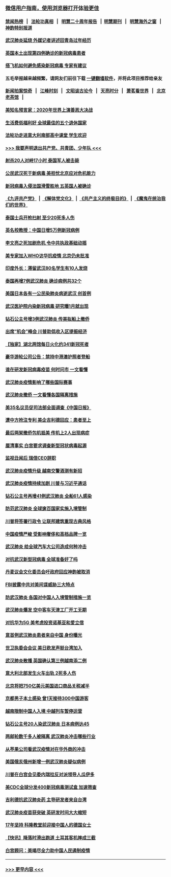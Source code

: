 ### [微信用户指南，使用浏览器打开体验更佳](https://github.com/gfw-breaker/banned-news1/blob/master/indexes/wechat-guide.md?t=0)
#### [禁闻热榜](热点新闻.md?t=0)  &nbsp;&nbsp;|&nbsp;&nbsp; [法轮功真相](https://github.com/gfw-breaker/truth/blob/master/README.md?t=0) &nbsp;&nbsp;|&nbsp;&nbsp; [明慧二十周年报告](https://github.com/gfw-breaker/mh-reports/blob/master/README.md?t=0) &nbsp;&nbsp;|&nbsp;&nbsp;[明慧期刊](https://github.com/gfw-breaker/mh-qikan) &nbsp;&nbsp;|&nbsp;&nbsp; [明慧海外之窗](https://github.com/gfw-breaker/mh-news/blob/master/README.md?t=0) &nbsp;&nbsp;|&nbsp;&nbsp; [神韵特别报道](https://github.com/gfw-breaker/mh-news/blob/master/shenyun.md?t=0)
#### [武汉肺炎延烧 外媒记者讲述回青岛过年经历](../pages/nsc418/n11856159.md?t=02100144) 
#### [英国本土出现第四例确诊的新冠病毒患者](../pages/nsc418/n11855930.md?t=02100144) 
#### [搭飞机如何避免感染新冠病毒 专家有建议](../pages/nsc418/n11853427.md?t=02100144) 
#### 五毛举报越来越频繁，请网友们前往下载 [一键翻墙软件](https://github.com/gfw-breaker/ssr-accounts)，并将此项目推荐给亲友
#### [新闻拍案惊奇](https://github.com/gfw-breaker/banned-news1/blob/master/pages/link4.md) &nbsp;&nbsp;|&nbsp;&nbsp; [江峰时刻](https://github.com/gfw-breaker/banned-news1/blob/master/pages/link4.md) &nbsp;&nbsp;|&nbsp;&nbsp; [文昭谈古论今](https://github.com/gfw-breaker/banned-news1/blob/master/pages/link4.md) &nbsp;&nbsp;|&nbsp;&nbsp; [天亮时分](https://github.com/gfw-breaker/banned-news1/blob/master/pages/link4.md) &nbsp;&nbsp;|&nbsp;&nbsp; [萧茗看世界](https://github.com/gfw-breaker/banned-news1/blob/master/pages/link4.md) &nbsp;&nbsp;|&nbsp;&nbsp; [北京老茶馆](https://github.com/gfw-breaker/banned-news1/blob/master/pages/link4.md) &nbsp;&nbsp;|&nbsp;&nbsp; 
#### [美知名预言家：2020年世界上演善恶大决战](../pages/nsc418/n11855418.md?t=02100144) 
#### [生活费低福利好 全球最佳的五个退休国家](../pages/nsc418/n11848347.md?t=02100144) 
#### [法轮功走进意大利南部高中课堂 学生欢迎](../pages/nsc418/n11853859.md?t=02100144) 
#### [>>> 我要声明退出共产党、共青团、少年队 <<<](https://github.com/begood0513/goodnews/blob/master/quit/letter.md) 
#### [射杀20人对峙17小时 泰国军人被击毙](../pages/nsc418/n11854869.md?t=02100144) 
#### [公民武汉死于新病毒 美担忧北京应对危机能力](../pages/nsc418/n11854331.md?t=02100144) 
#### [新冠病毒入侵法国滑雪胜地 五英国人被确诊](../pages/nsc418/n11854307.md?t=02100144) 
#### [《九评共产党》](https://github.com/begood0513/9ping.md/blob/master/README.md) &nbsp;|&nbsp; [《解体党文化》](../../../../jtdwh.md/blob/master/README.md)  &nbsp;|&nbsp; [《共产主义的终极目的》](../../../../gczydzjmd.md/blob/master/README.md) &nbsp;|&nbsp; [《魔鬼在统治我们的世界》](../../../../mgztzwmdsj.md/blob/master/README.md) 
#### [泰国士兵开枪扫射 至少20死多人伤](../pages/nsc418/n11854276.md?t=02100144) 
#### [英名校教授：中国日增5万例新冠病例](../pages/nsc418/n11854174.md?t=02100144) 
#### [李文亮之死加剧危机 令中共执政基础动摇](../pages/nsc418/n11854003.md?t=02100144) 
#### [美专家加入WHO访华抗疫情 北京仍未批准](../pages/nsc418/n11854043.md?t=02100144) 
#### [印度外长：滞留武汉80名学生有10人发烧](../pages/nsc418/n11853821.md?t=02100144) 
#### [泰国再增7例武汉肺炎 确诊病例共32个](../pages/nsc418/n11853808.md?t=02100144) 
#### [美国日本各有一公民染肺炎病逝武汉 创首例](../pages/nsc418/n11853509.md?t=02100144) 
#### [武汉医护院内染新冠病毒 研究曝1月就出现](../pages/nsc418/n11852928.md?t=02100144) 
#### [钻石公主号增3例武汉肺炎 传美拟船上撤侨](../pages/nsc418/n11853240.md?t=02100144) 
#### [出席“机会”峰会 川普助低收入区提振经济](../pages/nsc418/n11853232.md?t=02100144) 
#### [【独家】湖北两馆每日火化约341新冠死者](../pages/nsc418/n11845444.md?t=02100144) 
#### [豪华游轮公司公告：禁持中港澳护照者登船](../pages/nsc418/n11852761.md?t=02100144) 
#### [谁在研发新冠病毒疫苗 何时问市 一文看懂](../pages/nsc418/n11852840.md?t=02100144) 
#### [武汉肺炎疫情影响了哪些国际赛事](../pages/nsc418/n11852441.md?t=02100144) 
#### [武汉肺炎撤侨 一文看懂各国隔离措施](../pages/nsc418/n11844216.md?t=02100144) 
#### [美35名议员促司法部全面调查《中国日报》](../pages/nsc418/n11852435.md?t=02100144) 
#### [遭中方抢注专利 美企吉利德回应：患者至上](../pages/nsc418/n11852037.md?t=02100144) 
#### [最后两架撤侨包机抵美 传机上2人出现病症](../pages/nsc418/n11852173.md?t=02100144) 
#### [厘清事实 白宫要求调查新型冠状病毒起源](../pages/nsc418/n11852106.md?t=02100144) 
#### [监视丑闻后 瑞信CEO辞职](../pages/nsc418/n11852127.md?t=02100144) 
#### [武汉肺炎疫情升级 越南交警酒测有新招](../pages/nsc418/n11851632.md?t=02100144) 
#### [武汉肺炎疫情持续加剧 川普与习近平通话](../pages/nsc418/n11851613.md?t=02100144) 
#### [钻石公主号再增41例武汉肺炎 全船61人感染](../pages/nsc418/n11850401.md?t=02100144) 
#### [防范武汉肺炎 全球逾百国家实施入境管制](../pages/nsc418/n11850557.md?t=02100144) 
#### [川普将签署行政令 让联邦建筑重现古典风格](../pages/nsc418/n11850654.md?t=02100144) 
#### [中国疫情严峻 受影响奢侈和高档品牌一览](../pages/nsc418/n11850319.md?t=02100144) 
#### [武汉肺炎 给全球汽车大公司造成何种冲击](../pages/nsc418/n11850056.md?t=02100144) 
#### [对抗武汉新型冠病毒 全球准备好了吗](../pages/nsc418/n11850142.md?t=02100144) 
#### [丹麦议会文化委员会吁政府回应神韵被取消](../pages/nsc418/n11849312.md?t=02100144) 
#### [FBI披露中共对美间谍威胁三大特点](../pages/nsc418/n11849700.md?t=02100144) 
#### [防武汉肺炎 各国对中国人入境管制措施一览](../pages/nsc418/n11838726.md?t=02100144) 
#### [武汉肺炎爆发 空中客车天津工厂开工无期](../pages/nsc418/n11849634.md?t=02100144) 
#### [对抗华为5G 美考虑投资诺基亚和爱立信](../pages/nsc418/n11849510.md?t=02100144) 
#### [意首例武汉肺炎患者来自中国 身份曝光](../pages/nsc418/n11849454.md?t=02100144) 
#### [世卫执委会会议 美日欧发声挺台湾加入](../pages/nsc418/n11849433.md?t=02100144) 
#### [武汉肺炎散播 英国确认第三例越南添二例](../pages/nsc418/n11849439.md?t=02100144) 
#### [意大利北部发生火车出轨 2死多人伤](../pages/nsc418/n11848999.md?t=02100144) 
#### [北京将把750亿美元美国进口商品关税减半](../pages/nsc418/n11848896.md?t=02100144) 
#### [京都男子本土感染 曾1天接待300中国游客](../pages/nsc418/n11848641.md?t=02100144) 
#### [越南限制中国人入境 中越列车暂停运营](../pages/nsc418/n11847844.md?t=02100144) 
#### [钻石公主号20人染武汉肺炎 日本病例达45](../pages/nsc418/n11847823.md?t=02100144) 
#### [两邮轮数千多人被隔离 武汉肺炎冲击哪些行业](../pages/nsc418/n11847456.md?t=02100144) 
#### [从苹果公司看武汉疫情对在华外商的冲击](../pages/nsc418/n11847586.md?t=02100144) 
#### [美国俄亥俄州新增一例武汉肺炎疑似病例](../pages/nsc418/n11847714.md?t=02100144) 
#### [川普在白宫会见委内瑞拉反对派领导人瓜伊多](../pages/nsc418/n11847391.md?t=02100144) 
#### [美CDC全球分发400新冠病毒测试盒 加速筛查](../pages/nsc418/n11847260.md?t=02100144) 
#### [吉利德抗武汉肺炎药 主导研发者来自台湾](../pages/nsc418/n11847064.md?t=02100144) 
#### [武汉肺炎疫苗获突破 英研发时间大大缩短](../pages/nsc418/n11846915.md?t=02100144) 
#### [17年坚持 科隆教堂前迎接中国人的德国女士](../pages/nsc418/n11846781.md?t=02100144) 
#### [【快讯】降落时滑出跑道 土耳其客机摔成三截](../pages/nsc418/n11847021.md?t=02100144) 
#### [白宫顾问：美竭尽全力助中国人民遏制疫情](../pages/nsc418/n11846756.md?t=02100144) 

----
#### [ >>> 更早内容 <<< ](../indexes/nsc418-earlier.md)
